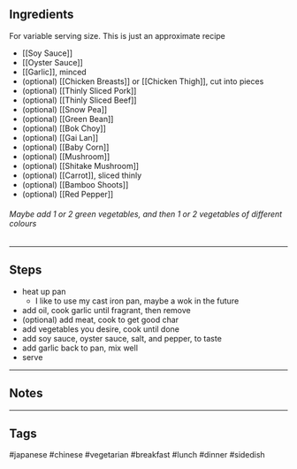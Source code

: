 ## Ingredients
For variable serving size. This is just an approximate recipe 

- [[Soy Sauce]]
- [[Oyster Sauce]]
- [[Garlic]], minced
- (optional) [[Chicken Breasts]] or [[Chicken Thigh]], cut into pieces
- (optional) [[Thinly Sliced Pork]]
- (optional) [[Thinly Sliced Beef]]
- (optional) [[Snow Pea]]
- (optional) [[Green Bean]]
- (optional) [[Bok Choy]]
- (optional) [[Gai Lan]]
- (optional) [[Baby Corn]]
- (optional) [[Mushroom]]
- (optional) [[Shitake Mushroom]]
- (optional) [[Carrot]], sliced thinly
- (optional) [[Bamboo Shoots]]
- (optional) [[Red Pepper]]


###### Maybe add 1 or 2 green vegetables, and then 1 or 2 vegetables of different colours

---
## Steps 
- heat up pan
	- I like to use my cast iron pan, maybe a wok in the future
- add oil, cook garlic until fragrant, then remove
- (optional) add meat, cook to get good char
- add vegetables you desire, cook until done
- add soy sauce, oyster sauce, salt, and pepper, to taste
- add garlic back to pan, mix well
- serve

---
## Notes

---
## Tags
#japanese #chinese 
#vegetarian 
#breakfast #lunch #dinner 
#sidedish 